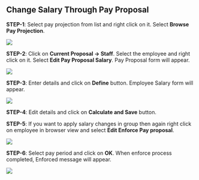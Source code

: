 ## Change Salary Through Pay Proposal

**STEP-1**: Select pay projection from list and right click on it. Select **Browse Pay Projection**.

![](http://docs.risersoft.com/hrmnirvana/ImagesExt/image8_139.jpg)

**STEP-2**: Click on **Current Proposal -> Staff**. Select the employee and right click on it. Select **Edit Pay Proposal Salary**. Pay Proposal form will appear.

![](http://docs.risersoft.com/hrmnirvana/ImagesExt/image8_140.jpg)

**STEP-3**: Enter details and click on **Define** button. Employee Salary form will appear.

![](http://docs.risersoft.com/hrmnirvana/ImagesExt/image8_141.jpg)

**STEP-4**: Edit details and click on **Calculate and Save** button.

**STEP-5**: If you want to apply salary changes in group then again right click on employee in browser view and select **Edit Enforce Pay proposal**.

![](http://docs.risersoft.com/hrmnirvana/ImagesExt/image8_142.jpg)

**STEP-6**: Select pay period and click on **OK**. When enforce process completed, Enforced message will appear.    

![](http://docs.risersoft.com/hrmnirvana/ImagesExt/image8_143.png)
